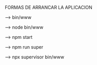 FORMAS DE ARRANCAR LA APLICACION

-->  bin/www

-->  node bin/www

-->  npm start

-->  npm run super

-->  npx supervisor bin/www

